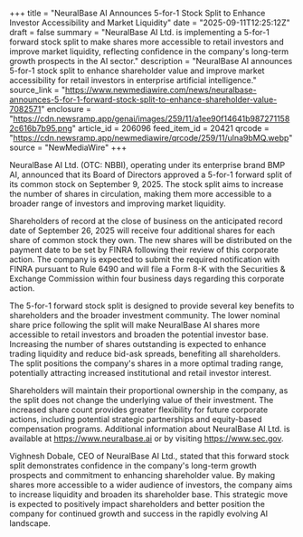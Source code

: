 +++
title = "NeuralBase AI Announces 5-for-1 Stock Split to Enhance Investor Accessibility and Market Liquidity"
date = "2025-09-11T12:25:12Z"
draft = false
summary = "NeuralBase AI Ltd. is implementing a 5-for-1 forward stock split to make shares more accessible to retail investors and improve market liquidity, reflecting confidence in the company's long-term growth prospects in the AI sector."
description = "NeuralBase AI announces 5-for-1 stock split to enhance shareholder value and improve market accessibility for retail investors in enterprise artificial intelligence."
source_link = "https://www.newmediawire.com/news/neuralbase-announces-5-for-1-forward-stock-split-to-enhance-shareholder-value-7082571"
enclosure = "https://cdn.newsramp.app/genai/images/259/11/a1ee90f14641b9872711582c616b7b95.png"
article_id = 206096
feed_item_id = 20421
qrcode = "https://cdn.newsramp.app/newmediawire/qrcode/259/11/ulna9bMQ.webp"
source = "NewMediaWire"
+++

<p>NeuralBase AI Ltd. (OTC: NBBI), operating under its enterprise brand BMP AI, announced that its Board of Directors approved a 5-for-1 forward split of its common stock on September 9, 2025. The stock split aims to increase the number of shares in circulation, making them more accessible to a broader range of investors and improving market liquidity.</p><p>Shareholders of record at the close of business on the anticipated record date of September 26, 2025 will receive four additional shares for each share of common stock they own. The new shares will be distributed on the payment date to be set by FINRA following their review of this corporate action. The company is expected to submit the required notification with FINRA pursuant to Rule 6490 and will file a Form 8-K with the Securities & Exchange Commission within four business days regarding this corporate action.</p><p>The 5-for-1 forward stock split is designed to provide several key benefits to shareholders and the broader investment community. The lower nominal share price following the split will make NeuralBase AI shares more accessible to retail investors and broaden the potential investor base. Increasing the number of shares outstanding is expected to enhance trading liquidity and reduce bid-ask spreads, benefiting all shareholders. The split positions the company's shares in a more optimal trading range, potentially attracting increased institutional and retail investor interest.</p><p>Shareholders will maintain their proportional ownership in the company, as the split does not change the underlying value of their investment. The increased share count provides greater flexibility for future corporate actions, including potential strategic partnerships and equity-based compensation programs. Additional information about NeuralBase AI Ltd. is available at <a href="https://www.neuralbase.ai" rel="nofollow" target="_blank">https://www.neuralbase.ai</a> or by visiting <a href="https://www.sec.gov" rel="nofollow" target="_blank">https://www.sec.gov</a>.</p><p>Vighnesh Dobale, CEO of NeuralBase AI Ltd., stated that this forward stock split demonstrates confidence in the company's long-term growth prospects and commitment to enhancing shareholder value. By making shares more accessible to a wider audience of investors, the company aims to increase liquidity and broaden its shareholder base. This strategic move is expected to positively impact shareholders and better position the company for continued growth and success in the rapidly evolving AI landscape.</p>